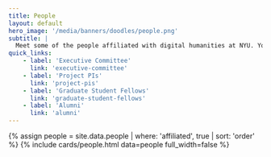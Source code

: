 ```yaml
---
title: People
layout: default
hero_image: '/media/banners/doodles/people.png'
subtitle: |
  Meet some of the people affiliated with digital humanities at NYU. You can find more specific committees and cohorts in the quick links section.
quick_links:
    - label: 'Executive Committee'
      link: 'executive-committee'
    - label: 'Project PIs'
      link: 'project-pis'
    - label: 'Graduate Student Fellows'
      link: 'graduate-student-fellows'
    - label: 'Alumni'
      link: 'alumni'
---
```


{% assign people = site.data.people | where: 'affiliated', true | sort: 'order' %}
{% include cards/people.html data=people full_width=false %}
